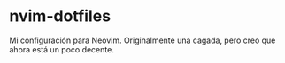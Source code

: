 # nvim-dotfiles
Mi configuración para Neovim. Originalmente una cagada, pero creo que ahora
está un poco decente.
